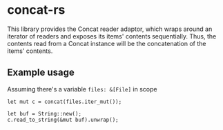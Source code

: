 # concat-rs

This library provides the Concat reader adaptor, which wraps around an
iterator of readers and exposes its items' contents sequentially. Thus,
the contents read from a Concat instance will be the concatenation of
the items' contents.

## Example usage

Assuming there's a variable `files: &[File]` in scope

```
let mut c = concat(files.iter_mut());

let buf = String::new();
c.read_to_string(&mut buf).unwrap();
```
